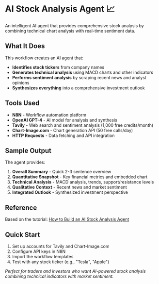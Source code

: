 # AI Stock Analysis Agent 📈

An intelligent AI agent that provides comprehensive stock analysis by combining technical chart analysis with real-time sentiment data.

## What It Does

This workflow creates an AI agent that:
- **Identifies stock tickers** from company names
- **Generates technical analysis** using MACD charts and other indicators
- **Performs sentiment analysis** by scraping recent news and analyst opinions
- **Synthesizes everything** into a comprehensive investment outlook

## Tools Used

- **N8N** - Workflow automation platform
- **OpenAI GPT-4** - AI model for analysis and synthesis
- **Tavily** - Web search and sentiment analysis (1,000 free credits/month)
- **Chart-Image.com** - Chart generation API (50 free calls/day)
- **HTTP Requests** - Data fetching and API integration

## Sample Output

The agent provides:
1. **Overall Summary** - Quick 2-3 sentence overview
2. **Quantitative Snapshot** - Key financial metrics and embedded chart
3. **Technical Analysis** - MACD analysis, trends, support/resistance levels
4. **Qualitative Context** - Recent news and market sentiment
5. **Integrated Outlook** - Synthesized investment perspective

## Reference

Based on the tutorial: [How to Build an AI Stock Analysis Agent](https://www.youtube.com/watch?v=-GP9tGaWfcs&t=148s)

## Quick Start

1. Set up accounts for Tavily and Chart-Image.com
2. Configure API keys in N8N
3. Import the workflow templates
4. Test with any stock ticker (e.g., "Tesla", "Apple")

*Perfect for traders and investors who want AI-powered stock analysis combining technical indicators with market sentiment.*
